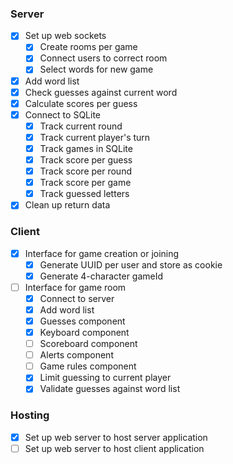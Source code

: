### Server

- [x] Set up web sockets
  - [x] Create rooms per game
  - [x] Connect users to correct room
  - [x] Select words for new game
- [x] Add word list
- [x] Check guesses against current word
- [x] Calculate scores per guess
- [x] Connect to SQLite
  - [x] Track current round
  - [x] Track current player's turn
  - [x] Track games in SQLite
  - [x] Track score per guess
  - [x] Track score per round
  - [x] Track score per game
  - [x] Track guessed letters
- [x] Clean up return data

### Client

- [x] Interface for game creation or joining
  - [x] Generate UUID per user and store as cookie
  - [x] Generate 4-character gameId
- [ ] Interface for game room
  - [x] Connect to server
  - [x] Add word list
  - [x] Guesses component
  - [x] Keyboard component
  - [ ] Scoreboard component
  - [ ] Alerts component
  - [ ] Game rules component
  - [x] Limit guessing to current player
  - [x] Validate guesses against word list

### Hosting

- [x] Set up web server to host server application
- [ ] Set up web server to host client application
